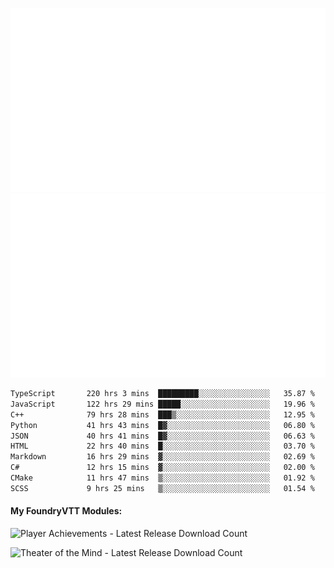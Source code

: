 
![](https://raw.githubusercontent.com/eddiedover/ghstats/master/generated/overview.svg)
![](https://raw.githubusercontent.com/eddiedover/ghstats/master/generated/languages.svg)

<!--START_SECTION:waka-->

```txt
TypeScript       220 hrs 3 mins  █████████░░░░░░░░░░░░░░░░   35.87 %
JavaScript       122 hrs 29 mins █████░░░░░░░░░░░░░░░░░░░░   19.96 %
C++              79 hrs 28 mins  ███▒░░░░░░░░░░░░░░░░░░░░░   12.95 %
Python           41 hrs 43 mins  █▓░░░░░░░░░░░░░░░░░░░░░░░   06.80 %
JSON             40 hrs 41 mins  █▓░░░░░░░░░░░░░░░░░░░░░░░   06.63 %
HTML             22 hrs 40 mins  █░░░░░░░░░░░░░░░░░░░░░░░░   03.70 %
Markdown         16 hrs 29 mins  ▓░░░░░░░░░░░░░░░░░░░░░░░░   02.69 %
C#               12 hrs 15 mins  ▓░░░░░░░░░░░░░░░░░░░░░░░░   02.00 %
CMake            11 hrs 47 mins  ▒░░░░░░░░░░░░░░░░░░░░░░░░   01.92 %
SCSS             9 hrs 25 mins   ▒░░░░░░░░░░░░░░░░░░░░░░░░   01.54 %
```

<!--END_SECTION:waka-->

#### My FoundryVTT Modules:

  ![Player Achievements - Latest Release Download Count](https://img.shields.io/badge/dynamic/json?label=Player%20Achievements%20-%20Downloads@latest&query=assets%5B1%5D.download_count&url=https%3A%2F%2Fapi.github.com%2Frepos%2FEddieDover%2Ffvtt-player-achievements%2Freleases%2Flatest)

  ![Theater of the Mind - Latest Release Download Count](https://img.shields.io/badge/dynamic/json?label=Theater%20Of%20The%20Mind%20-%20Downloads@latest&query=assets%5B1%5D.download_count&url=https%3A%2F%2Fapi.github.com%2Frepos%2FEddieDover%2Ftheater-of-the-mind%2Freleases%2Flatest)

<a rel="me" href="https://techhub.social/@EddieDover"></a>

